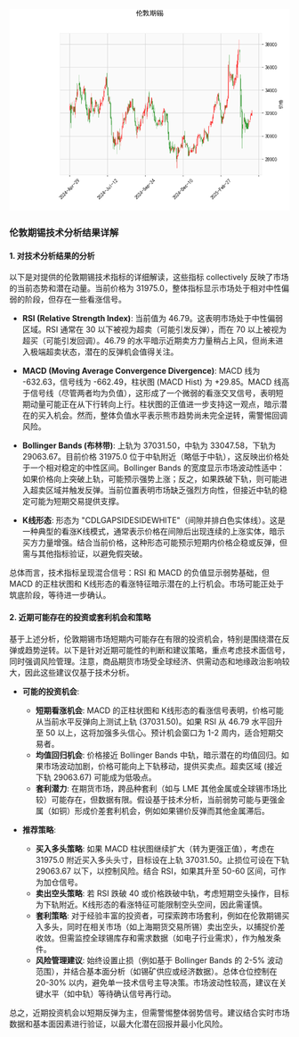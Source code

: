 ![图](stan.png)

### 伦敦期锡技术分析结果详解

#### 1. 对技术分析结果的分析
以下是对提供的伦敦期锡技术指标的详细解读，这些指标 collectively 反映了市场的当前态势和潜在动量。当前价格为 31975.0，整体指标显示市场处于相对中性偏弱的阶段，但存在一些看涨信号。

- **RSI (Relative Strength Index)**: 当前值为 46.79。这表明市场处于中性偏弱区域。RSI 通常在 30 以下被视为超卖（可能引发反弹），而在 70 以上被视为超买（可能引发回调）。46.79 的水平暗示近期卖方力量稍占上风，但尚未进入极端超卖状态，潜在的反弹机会值得关注。

- **MACD (Moving Average Convergence Divergence)**: MACD 线为 -632.63，信号线为 -662.49，柱状图 (MACD Hist) 为 +29.85。MACD 线高于信号线（尽管两者均为负值），这形成了一个微弱的看涨交叉信号，表明短期动量可能正在从下行转向上行。柱状图的正值进一步支持这一观点，暗示潜在的买入机会。然而，整体负值水平表示熊市趋势尚未完全逆转，需警惕回调风险。

- **Bollinger Bands (布林带)**: 上轨为 37031.50，中轨为 33047.58，下轨为 29063.67。目前价格 31975.0 位于中轨附近（略低于中轨），这反映出价格处于一个相对稳定的中性区间。Bollinger Bands 的宽度显示市场波动性适中：如果价格向上突破上轨，可能预示强势上涨；反之，如果跌破下轨，则可能进入超卖区域并触发反弹。当前位置表明市场缺乏强烈方向性，但接近中轨的稳定可能为短期交易提供支撑。

- **K线形态**: 形态为 "CDLGAPSIDESIDEWHITE"（间隙并排白色实体线）。这是一种典型的看涨K线模式，通常表示价格在间隙后出现连续的上涨实体，暗示买方力量增强。结合当前价格，这种形态可能预示短期内价格企稳或反弹，但需与其他指标验证，以避免假突破。

总体而言，技术指标呈现混合信号：RSI 和 MACD 的负值显示弱势基础，但 MACD 的正柱状图和 K线形态的看涨特征暗示潜在的上行机会。市场可能正处于筑底阶段，等待进一步确认。

#### 2. 近期可能存在的投资或套利机会和策略
基于上述分析，伦敦期锡市场短期内可能存在有限的投资机会，特别是围绕潜在反弹或趋势逆转。以下是针对近期可能性的判断和建议策略，重点考虑技术面信号，同时强调风险管理。注意，商品期货市场受全球经济、供需动态和地缘政治影响较大，因此这些建议仅基于技术分析。

- **可能的投资机会**:
  - **短期看涨机会**: MACD 的正柱状图和 K线形态的看涨信号表明，价格可能从当前水平反弹向上测试上轨 (37031.50)。如果 RSI 从 46.79 水平回升至 50 以上，这将加强多头信心。预计机会窗口为 1-2 周内，适合短期交易者。
  - **均值回归机会**: 价格接近 Bollinger Bands 中轨，暗示潜在的均值回归。如果市场波动加剧，价格可能向上下轨移动，提供买卖点。超卖区域 (接近下轨 29063.67) 可能成为低吸点。
  - **套利潜力**: 在期货市场，跨品种套利（如与 LME 其他金属或全球锡市场比较）可能存在，但数据有限。假设基于技术分析，当前弱势可能与更强金属（如铜）形成价差套利机会，例如如果锡价反弹而其他金属滞后。

- **推荐策略**:
  - **买入多头策略**: 如果 MACD 柱状图继续扩大（转为更强正值），考虑在 31975.0 附近买入多头头寸，目标设在上轨 37031.50。止损位可设在下轨 29063.67 以下，以控制风险。结合 RSI，如果其升至 50-60 区间，可作为加仓信号。
  - **卖出空头策略**: 若 RSI 跌破 40 或价格跌破中轨，考虑短期空头操作，目标为下轨附近。K线形态的看涨特征可能限制空头空间，因此需谨慎。
  - **套利策略**: 对于经验丰富的投资者，可探索跨市场套利，例如在伦敦期锡买入多头，同时在相关市场（如上海期货交易所锡）卖出空头，以捕捉价差收敛。但需监控全球锡库存和需求数据（如电子行业需求），作为触发条件。
  - **风险管理建议**: 始终设置止损（例如基于 Bollinger Bands 的 2-5% 波动范围），并结合基本面分析（如锡矿供应或经济数据）。总体仓位控制在 20-30% 以内，避免单一技术信号主导决策。市场波动性较高，建议在关键水平（如中轨）等待确认信号再行动。

总之，近期投资机会以短期反弹为主，但需警惕整体弱势信号。建议结合实时市场数据和基本面因素进行验证，以最大化潜在回报并最小化风险。